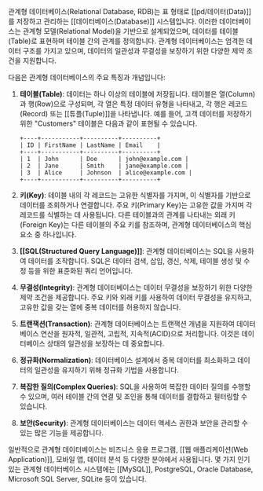 관계형 데이터베이스(Relational Database, RDB)는 표 형태로 [[pd/데이터(Data)]]를 저장하고 관리하는 [[데이터베이스(Database)]] 시스템입니다. 이러한 데이터베이스는 관계형 모델(Relational Model)을 기반으로 설계되었으며, 데이터를 테이블(Table)로 표현하며 테이블 간의 관계를 정의합니다. 관계형 데이터베이스는 엄격한 데이터 구조를 가지고 있으며, 데이터의 일관성과 무결성을 보장하기 위한 다양한 제약 조건을 지원합니다.

다음은 관계형 데이터베이스의 주요 특징과 개념입니다:

1. **테이블(Table)**: 데이터는 하나 이상의 테이블에 저장됩니다. 테이블은 열(Column)과 행(Row)으로 구성되며, 각 열은 특정 데이터 유형을 나타내고, 각 행은 레코드(Record) 또는 [[튜플(Tuple)]]을 나타냅니다. 예를 들어, 고객 데이터를 저장하기 위한 "Customers" 테이블은 다음과 같이 표현될 수 있습니다.

   ```
   +----+-----------+----------+----------+
   | ID | FirstName | LastName | Email    |
   +----+-----------+----------+----------+
   | 1  | John      | Doe      | john@example.com |
   | 2  | Jane      | Smith    | jane@example.com |
   | 3  | Alice     | Johnson  | alice@example.com |
   +----+-----------+----------+----------+
   ```

2. **키(Key)**: 테이블 내의 각 레코드는 고유한 식별자를 가지며, 이 식별자를 기반으로 데이터를 조회하거나 연결합니다. 주요 키(Primary Key)는 고유한 값을 가지며 각 레코드를 식별하는 데 사용됩니다. 다른 테이블과의 관계를 나타내는 외래 키(Foreign Key)는 다른 테이블의 주요 키를 참조하며, 관계형 데이터베이스의 핵심 요소 중 하나입니다.

3. **[[SQL(Structured Query Language)]]**: 관계형 데이터베이스는 SQL을 사용하여 데이터를 조작합니다. SQL은 데이터 검색, 삽입, 갱신, 삭제, 테이블 생성 및 수정 등을 위한 표준화된 쿼리 언어입니다.

4. **무결성(Integrity)**: 관계형 데이터베이스는 데이터 무결성을 보장하기 위한 다양한 제약 조건을 제공합니다. 주요 키와 외래 키를 사용하여 데이터 무결성을 유지하고, 고유한 값을 갖는 열에 중복 데이터를 허용하지 않습니다.

5. **트랜잭션(Transaction)**: 관계형 데이터베이스는 트랜잭션 개념을 지원하여 데이터베이스 연산을 원자적, 일관적, 고립적, 지속적(ACID)으로 처리합니다. 이것은 데이터베이스 상태의 일관성을 보장하는 데 중요합니다.

6. **정규화(Normalization)**: 데이터베이스 설계에서 중복 데이터를 최소화하고 데이터의 일관성을 유지하기 위해 정규화 기법을 사용합니다.

7. **복잡한 질의(Complex Queries)**: SQL을 사용하여 복잡한 데이터 질의를 수행할 수 있으며, 여러 테이블 간의 연결 및 조인을 통해 데이터를 결합하고 필터링할 수 있습니다.

8. **보안(Security)**: 관계형 데이터베이스는 데이터 액세스 권한과 보안을 관리할 수 있는 많은 기능을 제공합니다.

일반적으로 관계형 데이터베이스는 비즈니스 응용 프로그램, [[웹 애플리케이션(Web Application)]], 모바일 앱, 데이터 분석 등 다양한 분야에서 사용됩니다. 몇 가지 인기 있는 관계형 데이터베이스 시스템에는 [[MySQL]], PostgreSQL, Oracle Database, Microsoft SQL Server, SQLite 등이 있습니다.